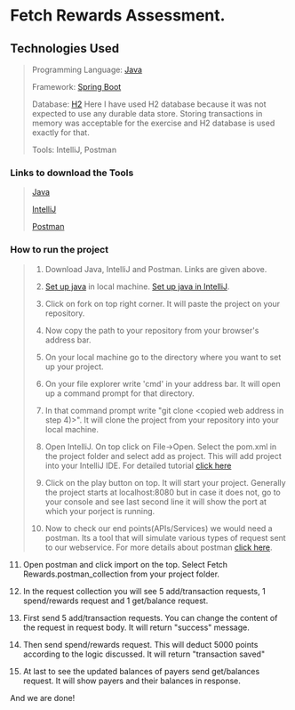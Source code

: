 # Fetch Rewards Assessment.

## Technologies Used

> Programming Language: [Java](https://en.wikipedia.org/wiki/Java_(programming_language))
>
> Framework: [Spring Boot](https://www.tutorialspoint.com/spring_boot/spring_boot_introduction.htm)
>
> Database: [H2](https://en.wikipedia.org/wiki/H2_(DBMS))
> Here I have used H2 database because it was not expected to use any durable data store. Storing transactions in memory was acceptable for the exercise and H2 database is used exactly for that.
>
> Tools: IntelliJ, Postman

### Links to download the Tools

> [Java](https://www.oracle.com/java/technologies/javase-jdk11-downloads.html)
>
> [IntelliJ](https://www.jetbrains.com/idea/download/#section=windows)
>
> [Postman](https://www.postman.com/downloads/)

### How to run the project
> 1) Download Java, IntelliJ and Postman. Links are given above.
>
> 2) [Set up java](https://www.youtube.com/watch?v=1ZbHHLobt8A) in local machine. [Set up java in IntelliJ](https://www.youtube.com/watch?v=L7IZ6Ckujbw).
> 
> 3) Click on fork on top right corner. It will paste the project on your repository.
>
> 4) Now copy the path to your repository from your browser's address bar. 
> 
> 5) On your local machine go to the directory where you want to set up your project.
>
> 6) On your file explorer write 'cmd' in your address bar. It will open up a command prompt for that directory.
>
> 7) In that command prompt write "git clone <copied web address in step 4)>". It will clone the project from your repository into your local machine.
>
> 8) Open IntelliJ. On top click on File->Open. Select the pom.xml in the project folder and select add as project. This will add project into your IntelliJ IDE.
For detailed tutorial [click here](https://vaadin.com/learn/tutorials/modern-web-apps-with-spring-boot-and-vaadin/importing-running-and-debugging-a-java-maven-project-in-intellij-idea)
> 
> 9) Click on the play button on top. It will start your project. Generally the project starts at localhost:8080  but in case it does not, go to your console and see last second line it will show the port at which your porject is running.
>
> 10) Now to check our end points(APIs/Services) we would need a postman. Its a tool that will simulate various types of request sent to our webservice. For more details about postman [click here](https://www.postman.com/api-platform/).
>
11) Open postman and click import on the top. Select Fetch Rewards.postman_collection from your project folder. 
>
12) In the request collection you will see 5 add/transaction requests, 1 spend/rewards request and 1 get/balance request. 
>
13) First send 5 add/transaction requests. You can change the content of the request in request body. It will return "success" message.
> 
14) Then send spend/rewards request. This will deduct 5000 points according to the logic discussed. It will return "transaction saved"
>
15) At last to see the updated balances of payers send get/balances request. It will show payers and their balances in response.

And we are done!




